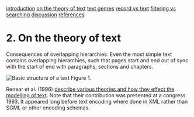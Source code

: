 [introduction](01_introduction.md) [on the theory of text](02_theory_of_text.md) [text genres](03_letter.md) [record vs text](04_records_vs_text.md) [filtering vs searching](05_filtering_vs_searching.md) [discussion](06_discussion.md) [references](07_references.md)

# 2. On the theory of text

Consequences of overlapping hierarchies. Even the most simple text contains overlapping hierarchies, such that pages start and end out of sync with the start of end with paragraphs, sections and chapters.

![Basic structure of a text](https://rawgit.com/Det-Kongelige-Bibliotek/on_the_indexing_of_text/master/book.svg) Figure 1. 

Renear et al. (1996) [describe various theories and how they effect the modelling of text](http://cds.library.brown.edu/resources/stg/monographs/ohco.html).
Note that their contribution was presented at a congress 1993. It appeared long before text encoding where done in XML rather than SGML or other encoding schemas.




